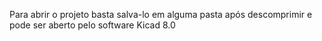 Para abrir o projeto basta salva-lo em alguma pasta após descomprimir e pode ser aberto pelo software Kicad 8.0
